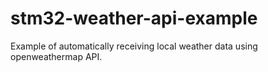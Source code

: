 # stm32-weather-api-example
Example of automatically receiving local weather data using openweathermap API.
